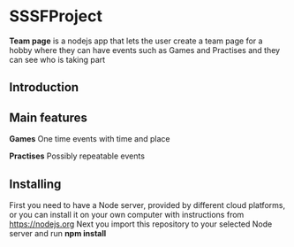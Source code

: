 # SSSFProject
**Team page** is a nodejs app that lets the user create a team page for a hobby where they can have events such as Games and Practises and they can see who is taking part

## Introduction


## Main features
**Games** One time events with time and place

**Practises** Possibly repeatable events

## Installing
First you need to have a Node server, provided by different cloud platforms, or you can install it on your own computer with instructions from https://nodejs.org
Next you import this repository to your selected Node server and run
**npm install**

